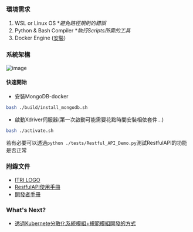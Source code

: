 ### 環境需求
1. WSL or Linux OS    **避免路徑規則的錯誤*
2. Python & Bash Compiler    **執行Scripts所需的工具*
3. Docker Engine ([安裝](https://docs.docker.com/engine/install/))

### 系統架構
![image](https://github.com/R300-AI/AiQuickDeployX-Driver/assets/140595764/ba2f144e-8392-495f-b155-76399b8646ef)

#### 快速開始
* 安裝MongoDB-docker
```bash
bash ./build/install_mongodb.sh
```
* 啟動Xdriver伺服器(第一次啟動可能需要花點時間安裝相依套件...)
```bash
bash ./activate.sh
```
若有必要可以透過`python ./tests/Restful_API_Demo.py`測試RestfulAPI的功能是否正常


### 附錄文件
* [ITRI LOGO](https://github.com/R300-AI/AiQuickDeployX-Driver/tree/main/docs/logo/LOGO)
* [RestfulAPI使用手冊](https://github.com/R300-AI/AiQuickDeployX-Driver/blob/main/docs/APIs.md)
* [開發者手冊](https://github.com/R300-AI/AiQuickDeployX-Driver/blob/main/docs/White_Paper.md)
  
### What's Next?
* [透過Kubernete分散化系統模組+規範模組開發的方式](https://learn.microsoft.com/zh-tw/azure/aks/intro-kubernetes)

